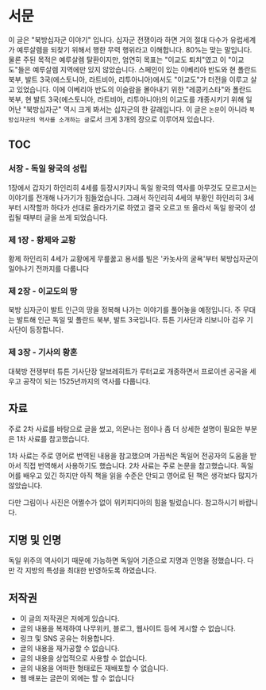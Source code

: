 # 서문

이 글은 "북방십자군 이야기" 입니다. 십자군 전쟁이라 하면 거의 절대 다수가 유럽세계가 예루살렘을 되찾기 위해서 행한 무력 행위라고 이해합니다. 80%는 맞는 말입니다. 물론 주된 목적은 예루살렘 탈환이지만, 엄연히 목표는 "이교도 퇴치"였고 이 "이교도"들은 예루살렘 지역에만 있지 않았습니다. 스페인이 있는 이베리아 반도와 현 폴란드 북부, 발트 3국(에스토니아, 라트비아, 리투아니아)에서도 "이교도"가 터전을 이루고 살고 있었습니다. 이에 이베리아 반도의 이슬람을 몰아내기 위한 "레콩키스타"와 폴란드 북부, 현 발트 3국(에스토니아, 라트비아, 리투아니아)의 이교도를 개종시키기 위해 일어난 "북방십자군" 역시 크게 봐서는 십자군의 한 갈래입니다. 이 글은 `논문`이 아니라 `북방십자군의 역사를 소개하는 글`로서 크게 3개의 장으로 이루어져 있습니다.

## TOC

### 서장 - 독일 왕국의 성립

1장에서 갑자기 하인리히 4세를 등장시키자니 독일 왕국의 역사를 아무것도 모르고서는 이야기를 전개해 나가기가 힘들었습니다. 그래서 하인리히 4세의 부황인 하인리히 3세부터 시작할까 하다가 선대로 올라가기로 하였고 결국 오르고 또 올라서 독일 왕국이 성립될 때부터 글을 쓰게 되었습니다.

### 제 1장 - 황제와 교황

황제 하인리히 4세가 교황에게 무릎꿇고 용서를 빌은 '카놋사의 굴욕'부터 북방십자군이 일어나기 전까지를 다룹니다

### 제 2장 - 이교도의 땅

북방 십자군이 발트 인근의 땅을 정복해 나가는 이야기를 풀어놓을 예정입니다. 주 무대는 발트해 인근 독일 및 폴란드 북부, 발트 3국입니다. 튜튼 기사단과 리보니아 검우 기사단이 등장합니다.

### 제 3장 - 기사의 황혼

대북방 전쟁부터 튜튼 기사단장 알브레히트가 루터교로 개종하면서 프로이센 공국을 세우고 공작이 되는 1525년까지의 역사를 다룹니다.

## 자료

주로 2차 사료를 바탕으로 글을 썼고, 의문나는 점이나 좀 더 상세한 설명이 필요한 부분은 1차 사료를 참고했습니다.

1차 사료는 주로 영어로 번역된 내용을 참고했으며 가끔씩은 독일어 전공자의 도움을 받아서 직접 번역해서 사용하기도 했습니다. 2차 사료는 주로 논문을 참고했습니다. 독일어를 배우고 있긴 하지만 아직 책을 읽을 수준은 안되고 영어로 된 책은 생각보다 많지가 않았습니다.

다만 그림이나 사진은 어쩔수가 없이 위키피디아의 힘을 빌렀습니다. 참고하시기 바랍니다.

## 지명 및 인명

독일 위주의 역사이기 때문에 가능하면 독일어 기준으로 지명과 인명을 정했습니다. 다만 각 지방의 특성을 최대한 반영하도록 하였습니다.

## 저작권

- 이 글의 저작권은 저에게 있습니다.
- 글의 내용을 복제하여 나무위키, 블로그, 웹사이트 등에 게시할 수 없습니다.
- 링크 및 SNS 공유는 허용합니다.
- 글의 내용을 재가공할 수 없습니다.
- 글의 내용을 상업적으로 사용할 수 없습니다.
- 글의 내용을 어떠한 형태로든 재배포할 수 없습니다.
- 웹 배포는 글쓴이 외에는 할 수 없습니다
